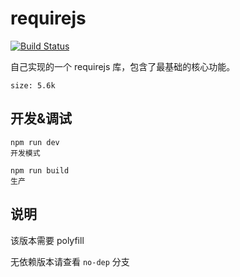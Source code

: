 # requirejs

[![Build Status](https://travis-ci.org/shalldie/to-cache.svg?branch=master)](https://travis-ci.org/shalldie/to-cache)

自己实现的一个 requirejs 库，包含了最基础的核心功能。

`size: 5.6k`

## 开发&调试

    npm run dev
    开发模式

    npm run build
    生产

## 说明

该版本需要 polyfill

无依赖版本请查看 `no-dep` 分支
